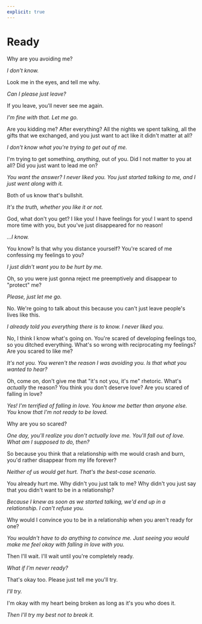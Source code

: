 ```yaml
---
explicit: true
---
```


# Ready

Why are you avoiding me?

*I don't know.*

Look me in the eyes, and tell me why.

*Can I please just leave?*

If you leave, you'll never see me again.

*I'm fine with that. Let me go.*

Are you kidding me? After everything? All the nights we spent talking, all the gifts that we exchanged, and you just want to act like it didn't matter at all?

*I don't know what you're trying to get out of me.*

I'm trying to get something, *anything*, out of you. Did I not matter to you at all? Did you just want to lead me on?

*You want the answer? I never liked you. You just started talking to me, and I just went along with it.*

Both of us know that's bullshit.

*It's the truth, whether you like it or not.*

God, what don't you get? I like you! I have feelings for you! I want to spend more time with you, but you've just disappeared for no reason!

*&hellip;I know.*

You know? Is that why you distance yourself? You're scared of me confessing my feelings to you?

*I just didn't want you to be hurt by me.*

Oh, so you were just gonna reject me preemptively and disappear to "protect" me?

*Please, just let me go.*

No. We're going to talk about this because you can't just leave people's lives like this.

*I already told you everything there is to know. I never liked you.*

No, I think I know what's going on. You're scared of developing feelings too, so you ditched everything. What's so wrong with reciprocating my feelings? Are you scared to like me?

*It's not you. You weren't the reason I was avoiding you. Is that what you wanted to hear?*

Oh, come on, don't give me that "it's not you, it's me" rhetoric. What's *actually* the reason? You think you don't deserve love? Are you scared of falling in love?

*Yes! I'm terrified of falling in love. You know me better than anyone else. You* know *that I'm not ready to be loved.*

Why are you so scared?

*One day, you'll realize you don't actually love me. You'll fall out of love. What am I supposed to do, then?*

So because you think that a relationship with me would crash and burn, you'd rather disappear from my life forever?

*Neither of us would get hurt. That's the best-case scenario.*

You already hurt me. Why didn't you just talk to me? Why didn't you just say that you didn't want to be in a relationship?

*Because I knew as soon as we started talking, we'd end up in a relationship. I can't refuse you.*

Why would I convince you to be in a relationship when you aren't ready for one?

*You wouldn't have to do anything to convince me. Just seeing you would make me feel okay with falling in love with you.*

Then I'll wait. I'll wait until you're completely ready.

*What if I'm never ready?*

That's okay too. Please just tell me you'll try.

*I'll try.*

I'm okay with my heart being broken as long as it's you who does it.

*Then I'll try my best not to break it.*
